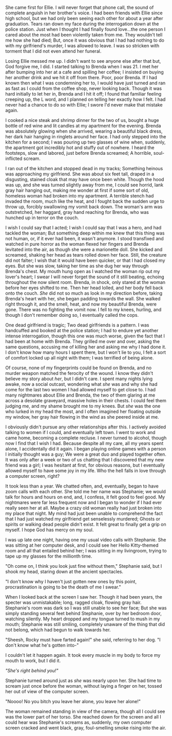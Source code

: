 She came first for Ellie. I will never forget that phone call, the sound of complete anguish in her brother's voice. I had been friends with Ellie since high school, but we had only been seeing each other for about a year after graduation. Tears ran down my face during the interrogation down at the police station. Just when I thought I had finally found love...the one person I cared about the most had been violently taken from me. They wouldn't tell me how she had died; But, once it was obvious that I had had nothing to do with my girlfriend's murder, I was allowed to leave. I was so stricken with torment that I did not even attend her funeral. 

 Losing Ellie messed me up. I didn't want to see anyone else after that but, God forgive me, I did. I started talking to Brenda when I was 21. I met her after bumping into her at a cafe and spilling her coffee; I insisted on buying her another drink and we hit it off from there. Poor, poor Brenda. If I had known then what I was condemning her to, I would have just turned and ran as fast as I could from the coffee shop, never looking back. Though it was hard initially to let her in, Brenda and I hit it off; I found that familiar feeling creeping up, the L word, and I planned on telling her exactly how I felt. I had never had a chance to do so with Ellie; I swore I'd never make that mistake again.

 I cooked a nice steak and shrimp dinner for the two of us, bought a huge bottle of red wine and lit candles at my apartment for the evening. Brenda was absolutely glowing when she arrived, wearing a beautiful black dress, her dark hair hanging in ringlets around her face. I had only stepped into the kitchen for a second; I was pouring up two glasses of wine when, suddenly, the apartment got incredibly hot and stuffy out of nowhere. I heard the footsteps, slow and labored, just before Brenda screamed; A horrible, soul-inflicted scream. 

 I ran out of the kitchen and stopped dead in my tracks; Something heinous was approaching my girlfriend. She was about six feet tall, draped in a disgusting, stained cloak that may have once been white. Though the hood was up, and she was turned slightly away from me, I could see horrid, lank gray hair hanging out, making me wonder at first if some sort of old, homeless woman had broken into my apartment. A terrible stench had invaded the room, much like the heat, and I fought back the sudden urge to throw up, forcibly swallowing my vomit back down. The woman's arm was outstretched, her haggard, gray hand reaching for Brenda, who was hunched up in terror on the couch. 

 I wish I could say that I acted; I wish I could say that I was a hero, and had tackled the woman; But something deep within me knew that this thing was not human, or, if it ever had been, it wasn't anymore. I stood transfixed and watched in pure horror as the woman flexed her fingers and Brenda levitated into the air, as though she were a marionette doll. She kicked and screamed, shaking her head as tears rolled down her face. Still, the creature did not falter; I wish that it would have been quicker, or that I had closed my eyes. But she was slow, taking her time as she dug her way through Brenda's chest. My mouth hung open as I watched the woman rip out my lover's heart; I swear I will never forget the sound of it still beating, echoing throughout the now silent room. Brenda, in shock, only stared at the woman before her eyes shifted to me. Then her head lolled, and her body fell back onto the couch. *She* did not so much as look in my direction before, taking Brenda's heart with her, she began padding towards the wall. She walked right through it, and the smell, heat, and now my beautiful Brenda, were gone. There was no fighting the vomit now. I fell to my knees, hurling, and though I don't remember doing so, I eventually called the cops. 

 One dead girlfriend is tragic; Two dead girlfriends is a pattern. I was handcuffed and booked at the police station; I had to endure yet another intense interrogation, though this one was much worse, given the fact that I had been at home with Brenda. They grilled me over and over, asking the same questions, accusing me of killing her and asking me why I had done it. I don't know how many hours I spent there, but I won't lie to you, I felt a sort of comfort locked up all night with them; I was terrified of being alone. 

 Of course, none of my fingerprints could be found on Brenda, and no murder weapon matched the ferocity of the wound. I know they didn't believe my story about *her*, but I didn't care. I spent many nights lying awake, now a social outcast, wondering what *she* was and why she had come for the last two women I had allowed myself to get close to. I had many nightmares about Ellie and Brenda, the two of them glaring at me across a desolate graveyard, massive holes in their chests. I could feel them judging me, and my shame brought me to my knees. But *she* was the one who lurked in my head the most, and I often imagined her floating outside my window, her gray hair flowing in the wind as she peered inside at me. 

 I obviously didn't pursue any other relationships after this. I actively avoided talking to women if I could, and eventually left town. I went to work and came home, becoming a complete recluse. I never turned to alcohol, though now I find that I wish I had. Because despite all my care, all my years spent alone, I accidentally did it again. I began playing online games with a person I initially thought was a guy; We were a great duo and played together often. It was only after a week or two of us chatting that I discovered that my new friend was a girl; I was hesitant at first, for obvious reasons, but I eventually allowed myself to have some joy in my life. Who the hell falls in love through a computer screen, right? 

 It took less than a year. We chatted often, and, eventually, began to have zoom calls with each other. She told me her name was Stephanie; we would talk for hours and hours on end, and, I confess, it felt good to feel good. My nightmares were far less frequent now and I began to wonder if I had ever really seen her at all. Maybe a crazy old woman really had just broken into my place that night. My mind had just been unable to comprehend the fact that I had just watched my girlfriend get senselessly murdered; Ghosts or spirits or walking dead people didn't exist. It felt great to finally get a grip on myself. I hope God has mercy on my soul. 

 I was up late one night, having one my usual video calls with Stephanie. She was sitting at her computer desk, and I could see her Hello Kitty-themed room and all that entailed behind her; I was sitting in my livingroom, trying to tape up my glasses for the millionth time. 

 "Oh come on, I think you look just fine without them," Stephanie said, but I shook my head, staring down at the ancient spectacles. 

 "I don't know why I haven't just gotten new ones by this point, procrastination is going to be the death of me I swear." 

 When I looked back at the screen I saw her. Though it had been years, the specter was unmistakable; long, ragged cloak, flowing gray hair. Stephanie's room was dark so I was still unable to see her face; But she was simply standing several feet behind Stephanie, over by her bedroom door, watching silently. My heart dropped and my tongue turned to mush in my mouth; Stephanie was still smiling, completely unaware of the thing that did not belong, which had begun to walk towards her. 

 "Sheesh, Rocky must have farted again!" she said, referring to her dog. "I don't know what he's gotten into-" 

 I couldn't let it happen again. It took every muscle in my body to force my mouth to work, but I did it. 

 *"She's right behind you!"* 

 Stephanie turned around just as *she* was nearly upon her. She had time to scream just once before the woman, without laying a finger on her, tossed her out of view of the computer screen. 

 "Noooo! No you bitch you leave her alone, you leave her alone!" 

 The woman remained standing in view of the camera, though all I could see was the lower part of her torso. She reached down for the screen and all I could hear was Stephanie's screams as, suddenly, my own computer screen cracked and went black, gray, foul-smelling smoke rising into the air.